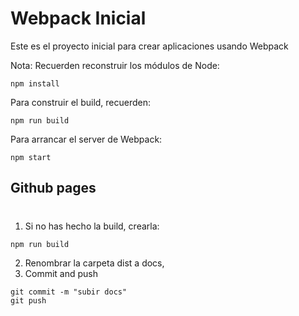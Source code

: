 # Webpack Inicial

Este es el proyecto inicial para crear aplicaciones usando Webpack

Nota: 
Recuerden reconstruir los módulos de Node:
```
npm install
```
Para construir el build, recuerden:
```
npm run build
```
Para arrancar el server de Webpack:
```
npm start 
```
## Github pages
#
1. Si no has hecho la build, crearla:
```
npm run build
```

2. Renombrar la carpeta dist a docs,
3. Commit and push
```
git commit -m "subir docs"
git push 

```




